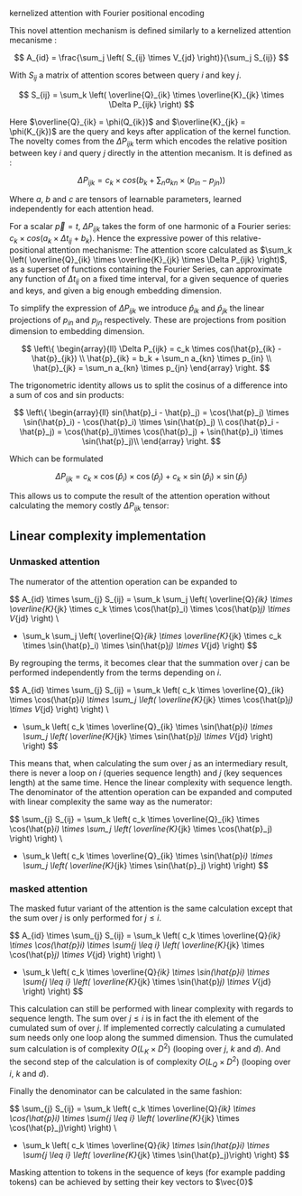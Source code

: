 <!--
kernelized attention

$$
A_{id} =  \sum_k \sum_j \left( \overline{Q}_{ik} \times \overline{K}_{jk} \times V_{jd} \right)
$$
-->

kernelized attention with Fourier positional encoding

This novel attention mechanism is defined similarly to a kernelized attention mecanisme :

$$
A_{id} =  \frac{\sum_j \left( S_{ij} \times V_{jd} \right)}{\sum_j S_{ij}}
$$

With $S_{ij}$ a matrix of attention scores between query $i$ and key $j$.

$$
S_{ij} = \sum_k \left( \overline{Q}_{ik} \times \overline{K}_{jk} \times \Delta P_{ijk} \right)
$$

Here $\overline{Q}_{ik} = \phi(Q_{ik})$ and $\overline{K}_{jk} = \phi(K_{jk})$ are the query and keys after application of the kernel function. The novelty comes from the $\Delta P_{ijk}$ term which encodes the relative position between key $i$ and query $j$ directly in the attention mecanism. It is defined as :

$$
\Delta P_{ijk} = c_k \times cos \left(b_k + \sum_n a_{kn} \times (p_{in} - p_{jn}) \right)
$$

Where $a$, $b$ and $c$ are tensors of learnable parameters, learned independently for each attention head.

For a scalar $\vec{p} = t$, $\Delta P_{ijk}$ takes the form of one harmonic of a Fourier series: $c_k \times cos \left(a_k \times \Delta t_{ij} + b_k \right)$. Hence the expressive power of this relative-positional attention mechanisme: The attention score calculated as $\sum_k \left( \overline{Q}_{ik} \times \overline{K}_{jk} \times \Delta P_{ijk} \right)$, as a superset of functions containing the Fourier Series, can approximate any function of $\Delta t_{ij}$ on a fixed time interval, for a given sequence of queries and keys, and given a big enough embedding dimension.

To simplify the expression of $\Delta P_{ijk}$ we introduce $\hat{p}_{ik}$ and $\hat{p}_{jk}$ the linear projections of $p_{in}$ and $p_{jn}$ respectively. These are projections from position dimension to embedding dimension.

$$
\left\{
\begin{array}{ll}
\Delta P_{ijk} = c_k \times cos(\hat{p}_{ik} - \hat{p}_{jk}) \\
\hat{p}_{ik} = b_k + \sum_n a_{kn} \times p_{in} \\
\hat{p}_{jk} = \sum_n a_{kn} \times p_{jn}
\end{array}
\right.
$$

The trigonometric identity allows us to split the cosinus of a difference into a sum of cos and sin products:

$$
\left\{
\begin{array}{ll}
sin(\hat{p}_i - \hat{p}_j) = \cos(\hat{p}_j) \times \sin(\hat{p}_i) - \cos(\hat{p}_i) \times \sin(\hat{p}_j) \\
cos(\hat{p}_i - \hat{p}_j) = \cos(\hat{p}_i)\times \cos(\hat{p}_j) + \sin(\hat{p}_i) \times \sin(\hat{p}_j)\\
\end{array}
\right.
$$

Which can be formulated

$$
\Delta P_{ijk} = c_k \times \cos(\hat{p}_i) \times \cos(\hat{p}_j) + c_k \times \sin(\hat{p}_i) \times \sin(\hat{p}_j)
$$

This allows us to compute the result of the attention operation without calculating the memory costly $\Delta P_{ijk}$ tensor:


## Linear complexity implementation

### Unmasked attention

The numerator of the attention operation can be expanded to

$$
A_{id} \times \sum_{j} S_{ij} =  \sum_k \sum_j \left( \overline{Q}_{ik} \times \overline{K}_{jk} \times c_k \times \cos(\hat{p}_i) \times \cos(\hat{p}_j) \times V_{jd} \right) \\
+ \sum_k \sum_j \left( \overline{Q}_{ik} \times \overline{K}_{jk} \times c_k \times \sin(\hat{p}_i) \times \sin(\hat{p}_j) \times V_{jd} \right)
$$

By regrouping the terms, it becomes clear that the summation over $j$ can be performed independently from the terms depending on $i$.

$$
A_{id} \times \sum_{j} S_{ij} =  \sum_k \left( c_k \times \overline{Q}_{ik} \times \cos(\hat{p}_i) \times \sum_j  \left( \overline{K}_{jk} \times \cos(\hat{p}_j) \times V_{jd} \right) \right) \\
+ \sum_k \left( c_k \times \overline{Q}_{ik} \times \sin(\hat{p}_i) \times \sum_j  \left( \overline{K}_{jk} \times \sin(\hat{p}_j) \times V_{jd} \right) \right)
$$

This means that, when calculating the sum over $j$ as an intermediary result, there is never a loop on $i$ (queries sequence length) and $j$ (key sequences length) at the same time. Hence the linear complexity with sequence length. The denominator of the attention operation can be expanded and computed with linear complexity the same way as the numerator:

$$
\sum_{j} S_{ij} =  \sum_k \left( c_k \times \overline{Q}_{ik} \times \cos(\hat{p}_i) \times \sum_j  \left( \overline{K}_{jk} \times \cos(\hat{p}_j) \right) \right) \\
+ \sum_k \left( c_k \times \overline{Q}_{ik} \times \sin(\hat{p}_i) \times \sum_j  \left( \overline{K}_{jk} \times \sin(\hat{p}_j) \right) \right)
$$

### masked attention

The masked futur variant of the attention is the same calculation except that the sum over $j$ is only performed for $j \leq i$.

$$
A_{id} \times \sum_{j} S_{ij} =  \sum_k \left( c_k \times \overline{Q}_{ik} \times \cos(\hat{p}_i) \times \sum_{j \leq i}  \left( \overline{K}_{jk} \times \cos(\hat{p}_j) \times V_{jd} \right) \right) \\
+ \sum_k \left( c_k \times \overline{Q}_{ik} \times \sin(\hat{p}_i) \times \sum_{j \leq i}  \left( \overline{K}_{jk} \times \sin(\hat{p}_j) \times V_{jd} \right) \right)
$$

This calculation can still be performed with linear complexity with regards to sequence length. The sum over $j \leq i$ is in fact the ith element of the cumulated sum of over $j$. If implemented correctly calculating a cumulated sum needs only one loop along the summed dimension. Thus the cumulated sum calculation is of complexity $O(L_K \times D^2)$ (looping over $j$, $k$ and $d$). And the second step of the calculation is of complexity $O(L_Q \times D^2)$ (looping over $i$, $k$ and $d$).

Finally the denominator can be calculated in the same fashion:

$$
\sum_{j} S_{ij} =  \sum_k \left( c_k \times \overline{Q}_{ik} \times \cos(\hat{p}_i) \times \sum_{j \leq i}  \left( \overline{K}_{jk} \times \cos(\hat{p}_j)\right) \right) \\
+ \sum_k \left( c_k \times \overline{Q}_{ik} \times \sin(\hat{p}_i) \times \sum_{j \leq i}  \left( \overline{K}_{jk} \times \sin(\hat{p}_j)\right) \right)
$$

Masking attention to tokens in the sequence of keys (for example padding tokens) can be achieved by setting their key vectors to $\vec{0}$